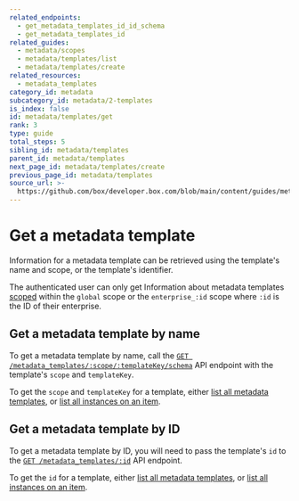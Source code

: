 ```yaml
---
related_endpoints:
  - get_metadata_templates_id_id_schema
  - get_metadata_templates_id
related_guides:
  - metadata/scopes
  - metadata/templates/list
  - metadata/templates/create
related_resources:
  - metadata_templates
category_id: metadata
subcategory_id: metadata/2-templates
is_index: false
id: metadata/templates/get
rank: 3
type: guide
total_steps: 5
sibling_id: metadata/templates
parent_id: metadata/templates
next_page_id: metadata/templates/create
previous_page_id: metadata/templates
source_url: >-
  https://github.com/box/developer.box.com/blob/main/content/guides/metadata/2-templates/3-get.md
---
```

# Get a metadata template

Information for a metadata template can be retrieved using the template's name
and scope, or the template's identifier.

<Message>

The authenticated user can only get Information about metadata templates
[scoped][scopes] within the `global` scope or the `enterprise_:id` scope where
`:id` is  the ID of their enterprise.

</Message>

## Get a metadata template by name

To get a metadata template by name, call the [`GET
/metadata_templates/:scope/:templateKey/schema`][e_by_name] API endpoint with the
template's `scope` and `templateKey`.

<Samples id='get_metadata_templates_id_id_schema' >

</Samples>

<Message>

To get the `scope` and `templateKey` for a template, either
[list all metadata templates][g_list_templates], or
[list all instances on an item][g_list_instances_item].

</Message>

## Get a metadata template by ID

To get a metadata template by ID, you will need to pass the template's
`id` to the [`GET
/metadata_templates/:id`][e_by_id] API endpoint.

<Samples id='get_metadata_templates_id' >

</Samples>

<Message>

To get the `id` for a template, either
[list all metadata templates][g_list_templates], or
[list all instances on an item][g_list_instances_item].

</Message>

[e_by_name]: e://get_metadata_templates_id_id_schema
[e_by_id]: e://get_metadata_templates_id
[scopes]: g://metadata/scopes
[g_list_templates]: g://metadata/templates/list
[g_list_instances_item]: g://metadata/instances/list